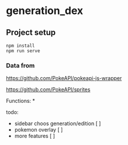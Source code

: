 # generation_dex

## Project setup
```
npm install
npm run serve
```

### Data from
https://github.com/PokeAPI/pokeapi-js-wrapper

https://github.com/PokeAPI/sprites

Functions:
* 

todo:
* sidebar choos generation/edition [  ]
* pokemon overlay [  ]
* more features [  ]
